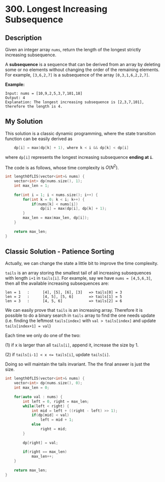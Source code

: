 # 300. Longest Increasing Subsequence

## Description
Given an integer array `nums`, return the length of the longest strictly increasing subsequence.

A **subsequence** is a sequence that can be derived from an array by deleting some or no elements without changing the order of the remaining elements. For example, `[3,6,2,7]` is a subsequence of the array `[0,3,1,6,2,2,7]`.

**Example:**
```
Input: nums = [10,9,2,5,3,7,101,18]
Output: 4
Explanation: The longest increasing subsequence is [2,3,7,101], therefore the length is 4.
```
 
## My Solution
This solution is a classic dynamic programming, where the state transition function can be easily derived as
```C++
    dp[i] = max(dp[k] + 1), where k < i && dp[k] < dp[i]
```
where `dp[i]` represents the longest increasing subsequence **ending at `i`**.

The code is as follows, whose time complexity is $O(N^2)$.

```C++
int lengthOfLIS(vector<int>& nums) {
    vector<int> dp(nums.size(), 1);
    int max_len = 1;
    
    for(int i = 1; i < nums.size(); i++) {
        for(int k = 0; k < i; k++) {
            if(nums[k] < nums[i])
                dp[i] = max(dp[i], dp[k] + 1);
        }
        max_len = max(max_len, dp[i]);
    }
    
    return max_len;
}
```

## Classic Solution - Patience Sorting
Actually, we can change the state a little bit to improve the time complexity.

`tails` is an array storing the smallest tail of all increasing subsequences with length `i+1` in `tails[i]`.
For example, say we have `nums = [4,5,6,3]`, then all the available increasing subsequences are:
```
len = 1   :      [4], [5], [6], [3]   => tails[0] = 3
len = 2   :      [4, 5], [5, 6]       => tails[1] = 5
len = 3   :      [4, 5, 6]            => tails[2] = 6
```
We can easily prove that `tails` is an increasing array. Therefore it is possible to do a binary search in `tails` array to find the one needs update (i.e. finding the leftmost `tails[index]` with `val > tails[index]` and update `tails[index+1] = val`)

Each time we only do one of the two:

(1) if x is larger than all `tails[i]`, append it, increase the size by 1.

(2) if `tails[i-1] < x <= tails[i]`, update `tails[i]`.

Doing so will maintain the tails invariant. The the final answer is just the size.

```C++
int lengthOfLIS(vector<int>& nums) {
    vector<int> dp(nums.size(), 0);
    int max_len = 0;
    
    for(auto val : nums) {
        int left = 0, right = max_len;
        while(left < right) {
            int mid = left + ((right - left) >> 1);
            if(dp[mid] < val)
                left = mid + 1;
            else
                right = mid;
        }
        
        dp[right] = val;
        
        if(right == max_len)
            max_len++;
    }
    
    return max_len;
}
```